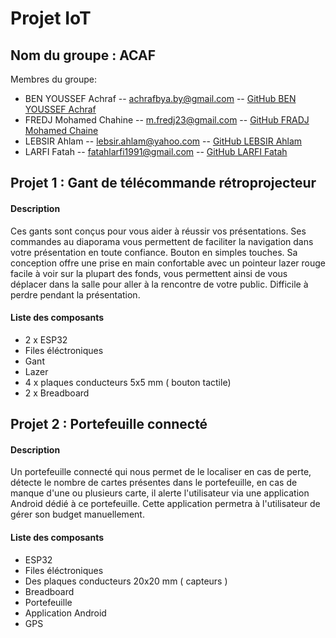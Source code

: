 # Projet IoT

## Nom du groupe : ACAF
 Membres du groupe:
* BEN YOUSSEF Achraf -- achrafbya.by@gmail.com -- [GitHub BEN YOUSSEF Achraf](https://github.com/BYAchraf)
* FREDJ Mohamed Chahine -- m.fredj23@gmail.com -- [GitHub FRADJ Mohamed Chaine](https://github.com/chahine202)
* LEBSIR Ahlam -- lebsir.ahlam@yahoo.com -- [GitHub LEBSIR Ahlam](https://github.com/LEBSIRAHLAM)
* LARFI Fatah -- fatahlarfi1991@gmail.com -- [GitHub LARFI Fatah](https://github.com/larfifatah)

## Projet 1 : Gant de télécommande rétroprojecteur

#### Description
Ces gants sont conçus pour vous aider à réussir vos présentations. Ses commandes au diaporama vous permettent de faciliter la navigation dans votre présentation en toute confiance. Bouton en simples touches. Sa conception offre une prise en main confortable avec un pointeur lazer rouge facile à voir sur la plupart des fonds, vous permettent ainsi de vous déplacer dans la salle pour aller à la rencontre de votre public. Difficile à perdre pendant la présentation.

#### Liste des composants
* 2 x ESP32
* Files éléctroniques
* Gant 
* Lazer
* 4 x plaques conducteurs 5x5 mm ( bouton tactile)
* 2 x Breadboard

## Projet 2 : Portefeuille connecté

#### Description
Un portefeuille connecté qui nous permet de le localiser en cas de perte, détecte le nombre de cartes présentes dans le portefeuille, en cas de manque d'une ou plusieurs carte, il alerte l'utilisateur via une application Android dédié à ce portefeuille. Cette application permetra à l'utilisateur de gérer son budget manuellement.
#### Liste des composants
* ESP32
* Files éléctroniques
* Des plaques conducteurs 20x20 mm ( capteurs )
* Breadboard
* Portefeuille
* Application Android
* GPS
